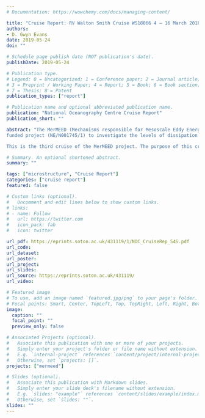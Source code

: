 ```yaml
---
# Documentation: https://wowchemy.com/docs/managing-content/

title: "Cruise Report: RV Walton Smith Cruise WS18066 4 – 16 March 2018, MerMEED microstructure cruise report."
authors: 
- D. Gwyn Evans
date: 2019-05-24
doi: ""

# Schedule page publish date (NOT publication's date).
publishDate: 2019-05-24

# Publication type.
# Legend: 0 = Uncategorized; 1 = Conference paper; 2 = Journal article;
# 3 = Preprint / Working Paper; 4 = Report; 5 = Book; 6 = Book section;
# 7 = Thesis; 8 = Patent
publication_types: ["report"]

# Publication name and optional abbreviated publication name.
publication: "National Oceanography Centre Cruise Report"
publication_short: ""

abstract: "The MerMEED (Mechanisms responsible for Mesoscale Eddy Energy Dissipation) project is a NERC
funded project (NE/N001745/1) to investigate the levels of dissipation associated with eddies at a western boundary, in order to identify the mechanisms responsible. Mesoscale eddies are ubiquitous in the worlds oceans, and can be found in the subtropical Atlantic travelling slowly westward (at 4–5 cm/s), with a radius of about 100 km. These eddies are formed through baroclinic instability or wind forcing across the Atlantic, but when they reach the western boundary (east coast of the USA), they disappear from the satellite altimetry record. This disappearance of eddies occurs throughout the worlds oceans at western boundaries, but from altimetry alone, it is not known whether they disappear because energy is transferred to other wave modes or the mean flow, or whether it is locally dissipated through eddy-topography interactions.

This is the third cruise of the MerMEED project. The purpose of this cruise was to (1) make microstructure temperature and shear measurements in order to measure dissipation at the intersection of an anticyclonic eddy and the steep topography to the east of Abaco, Bahamas, and (2) deploy standard Seagliders. Of these, the standard Seagliders were intended to remain in the area for 4 months. During the 9 day cruise, 46 profiles of microstructure data were collected using a tethered microstructure profiler, and a shipboard 75 kHz ADCP collected concurrent measurements of ocean currents. This cruise is the third cruise for the MerMEED project, and the data collected are intended to complement additional field operations, including moored instruments added to the RAPID array (thermistors and ADCPs on the WB1 mooring)."

# Summary. An optional shortened abstract.
summary: ""

tags: ["microstructure", "Cruise Report"]
categories: ["cruise report"]
featured: false

# Custom links (optional).
#   Uncomment and edit lines below to show custom links.
# links:
# - name: Follow
#   url: https://twitter.com
#   icon_pack: fab
#   icon: twitter

url_pdf: https://eprints.soton.ac.uk/431119/1/NOC_CruiseRep_54S.pdf
url_code:
url_dataset: 
url_poster:
url_project:
url_slides:
url_source: https://eprints.soton.ac.uk/431119/
url_video:

# Featured image
# To use, add an image named `featured.jpg/png` to your page's folder. 
# Focal points: Smart, Center, TopLeft, Top, TopRight, Left, Right, BottomLeft, Bottom, BottomRight.
image:
  caption: ""
  focal_point: ""
  preview_only: false

# Associated Projects (optional).
#   Associate this publication with one or more of your projects.
#   Simply enter your project's folder or file name without extension.
#   E.g. `internal-project` references `content/project/internal-project/index.md`.
#   Otherwise, set `projects: []`.
projects: ["mermeed"]

# Slides (optional).
#   Associate this publication with Markdown slides.
#   Simply enter your slide deck's filename without extension.
#   E.g. `slides: "example"` references `content/slides/example/index.md`.
#   Otherwise, set `slides: ""`.
slides: ""
---
```

